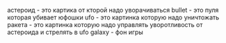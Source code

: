 астероид - это картика от кторой надо уворачиваться
bullet - это пуля которая убивает юфошки
ufo - это картинка которую надо уничтожать
ракета - это картинка которую надо управлять уворотливость  от астероида и стрелять в ufo 
galaxy - фон игры
